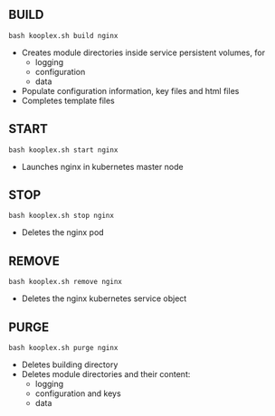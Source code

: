## BUILD
```
bash kooplex.sh build nginx
```

* Creates module directories inside service persistent volumes, for
  * logging
  * configuration
  * data
* Populate configuration information, key files and html files
* Completes template files


## START
```
bash kooplex.sh start nginx
```

* Launches nginx in kubernetes master node

## STOP
```
bash kooplex.sh stop nginx
```

* Deletes the nginx pod

## REMOVE
```
bash kooplex.sh remove nginx
```

* Deletes the nginx kubernetes service object

## PURGE
```
bash kooplex.sh purge nginx
```

* Deletes building directory
* Deletes module directories and their content:
  * logging
  * configuration and keys
  * data
